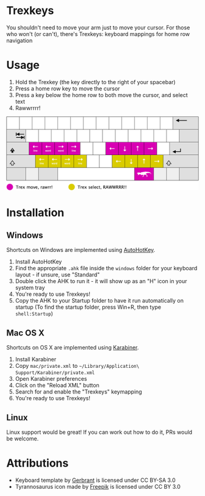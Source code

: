# Trexkeys

You shouldn't need to move your arm just to move your cursor. For those who
won't (or can't), there's Trexkeys: keyboard mappings for home row navigation

# Usage

1. Hold the Trexkey (the key directly to the right of your spacebar)
2. Press a home row key to move the cursor
3. Press a key below the home row to both move the cursor, and select text
4. Rawwrrrr!

![Trexkeys Keyboard Layout](resources/trex_keyboard.png)

# Installation

## Windows

Shortcuts on Windows are implemented using [AutoHotKey](http://www.autohotkey.com/).

1. Install AutoHotKey
2. Find the appropriate `.ahk` file inside the `windows` folder for your keyboard layout - if unsure, use "Standard"
3. Double click the AHK to run it - it will show up as an "H" icon in your system tray
4. You're ready to use Trexkeys!
5. Copy the AHK to your Startup folder to have it run automatically on startup (To find the startup folder, press Win+R,
then type `shell:Startup`)

## Mac OS X

Shortcuts on OS X are implemented using [Karabiner](https://pqrs.org/osx/karabiner/).

1. Install Karabiner
2. Copy `mac/private.xml` to `~/Library/Application\ Support/Karabiner/private.xml`
3. Open Karabiner preferences
4. Click on the "Reload XML" button
5. Search for and enable the "Trexkeys" keymapping
6. You're ready to use Trexkeys!

## Linux

Linux support would be great! If you can work out how to do it, PRs would be welcome.

# Attributions

* Keyboard template by [Gerbrant](https://commons.wikimedia.org/wiki/User:Gerbrant) is licensed under CC BY-SA 3.0
* Tyrannosaurus icon made by [Freepik](http://www.freepik.com) is licensed under CC BY 3.0
